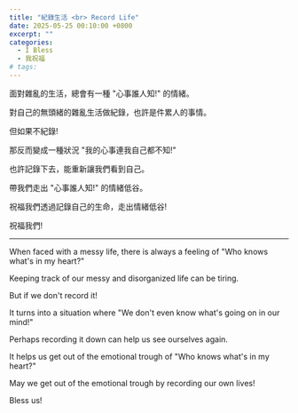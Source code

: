 ```yaml
---
title: "紀錄生活 <br> Record Life"
date: 2025-05-25 00:10:00 +0800
excerpt: ""
categories:
  - I Bless
  - 我祝福
# tags:
---
```


面對雜亂的生活，總會有一種 "心事誰人知!" 的情緒。

對自己的無頭緒的雜亂生活做紀錄，也許是件累人的事情。

但如果不紀錄!

那反而變成一種狀況 "我的心事連我自己都不知!"

也許記錄下去，能重新讓我們看到自己。

帶我們走出 "心事誰人知!" 的情緒低谷。

祝福我們透過記錄自己的生命，走出情緒低谷!

祝福我們!

---

When faced with a messy life, there is always a feeling of "Who knows what's in my heart?"

Keeping track of our messy and disorganized life can be tiring.

But if we don't record it!

It turns into a situation where "We don't even know what's going on in our mind!"

Perhaps recording it down can help us see ourselves again.

It helps us get out of the emotional trough of "Who knows what's in my heart?"

May we get out of the emotional trough by recording our own lives!

Bless us!

<!--
FB: 

Twitter:

-->
